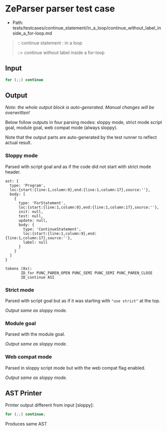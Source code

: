 # ZeParser parser test case

- Path: tests/testcases/continue_statement/in_a_loop/continue_without_label_inside_a_for-loop.md

> :: continue statement : in a loop
>
> ::> continue without label inside a for-loop

## Input

`````js
for (;;) continue
`````

## Output

_Note: the whole output block is auto-generated. Manual changes will be overwritten!_

Below follow outputs in four parsing modes: sloppy mode, strict mode script goal, module goal, web compat mode (always sloppy).

Note that the output parts are auto-generated by the test runner to reflect actual result.

### Sloppy mode

Parsed with script goal and as if the code did not start with strict mode header.

`````
ast: {
  type: 'Program',
  loc:{start:{line:1,column:0},end:{line:1,column:17},source:''},
  body: [
    {
      type: 'ForStatement',
      loc:{start:{line:1,column:0},end:{line:1,column:17},source:''},
      init: null,
      test: null,
      update: null,
      body: {
        type: 'ContinueStatement',
        loc:{start:{line:1,column:9},end:{line:1,column:17},source:''},
        label: null
      }
    }
  ]
}

tokens (8x):
       ID_for PUNC_PAREN_OPEN PUNC_SEMI PUNC_SEMI PUNC_PAREN_CLOSE
       ID_continue ASI
`````

### Strict mode

Parsed with script goal but as if it was starting with `"use strict"` at the top.

_Output same as sloppy mode._

### Module goal

Parsed with the module goal.

_Output same as sloppy mode._

### Web compat mode

Parsed in sloppy script mode but with the web compat flag enabled.

_Output same as sloppy mode._

## AST Printer

Printer output different from input [sloppy]:

````js
for (;;) continue;
````

Produces same AST
